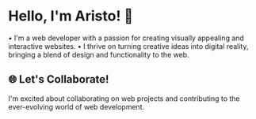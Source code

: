 # Hello, I'm Aristo! 👋

• I'm a web developer with a passion for creating visually appealing and interactive websites.
• I thrive on turning creative ideas into digital reality, bringing a blend of design and functionality to the web.

## 🌐 Let's Collaborate!

I'm excited about collaborating on web projects and contributing to the ever-evolving world of web development.
